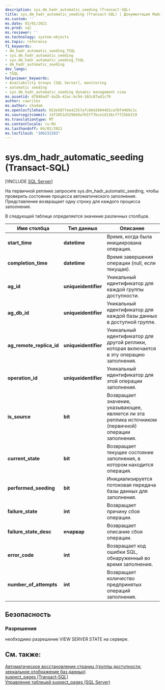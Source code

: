 ```yaml
---
description: sys.dm_hadr_automatic_seeding (Transact-SQL)
title: sys.dm_hadr_automatic_seeding (Transact-SQL) | Документация Майкрософт
ms.custom: ''
ms.date: 03/01/2021
ms.prod: sql
ms.reviewer: ''
ms.technology: system-objects
ms.topic: reference
f1_keywords:
- dm_hadr_automatic_seeding_TSQL
- sys.dm_hadr_automatic_seeding
- sys.dm_hadr_automatic_seeding_TSQL
- dm_hadr_automatic_seeding
dev_langs:
- TSQL
helpviewer_keywords:
- Availability Groups [SQL Server], monitoring
- automatic seeding
- sys.dm_hadr_automatic_seeding dynamic management view
ms.assetid: d7840adf-4a1b-41ac-bc94-102c07ad1c79
author: cawrites
ms.author: chadam
ms.openlocfilehash: b53e5077ee42357afc66426044d1caf8f4469c1c
ms.sourcegitcommit: 14f2051d329b69a7b5ff7bce1d136cf7f25bb219
ms.translationtype: MT
ms.contentlocale: ru-RU
ms.lasthandoff: 04/02/2021
ms.locfileid: "106232283"
---
```

# <a name="sysdm_hadr_automatic_seeding-transact-sql"></a>sys.dm_hadr_automatic_seeding (Transact-SQL)
[!INCLUDE [SQL Server](../../includes/applies-to-version/sqlserver.md)]

На первичной реплике запросите sys.dm_hadr_automatic_seeding, чтобы проверить состояние процесса автоматического заполнения. Представление возвращает одну строку для каждого процесса заполнения.  
  
В следующей таблице определяется значение различных столбцов.  
  
|Имя столбца|Тип данных|Описание|  
|-----------------|---------------|-----------------|  
|**start_time**|**datetime**|Время, когда была инициирована операция.|
|**completion_time**|**datetime**|Время завершения операции (null, если текущая).|  
|**ag_id**|**uniqueidentifier**|Уникальный идентификатор для каждой группы доступности.|  
|**ag_db_id**|**uniqueidentifier**|Уникальный идентификатор для каждой базы данных в доступной группе.|  
|**ag_remote_replica_id**|**uniqueidentifier**|Уникальный идентификатор для другой реплики, которая включается в эту операцию заполнения.|
|**operation_id**|**uniqueidentifier**|Уникальный идентификатор для этой операции заполнения.|  
|**is_source**|**bit**|Возвращает значение, указывающее, является ли эта реплика источником (первичной) операции заполнения.|
|**current_state**|**bit**|Возвращает текущее состояние заполнения, в котором находится операция.|
|**performed_seeding**|**bit**|Инициализируется потоковая передача базы данных для заполнения.|
|**failure_state**|**int**|Возвращает причину сбоя операции.|
|**failure_state_desc**|**нчарвар**|Возвращает описание сбоя операции.|
|**error_code**|**int**|Возвращает код ошибки SQL, обнаруженный во время заполнения.|
|**number_of_attempts**|**int**|Возвращает количество предпринятых операций заполнения.|


## <a name="security"></a>Безопасность  
  
### <a name="permissions"></a>Разрешения  
 необходимо разрешение VIEW SERVER STATE на сервере.  
  
## <a name="see-also"></a>См. также:  
 [Автоматическое восстановление страниц (группы доступности: зеркальное отображение баз данных)](../../sql-server/failover-clusters/automatic-page-repair-availability-groups-database-mirroring.md)   
 [suspect_pages &#40;Transact-SQL&#41;](../../relational-databases/system-tables/suspect-pages-transact-sql.md)   
 [Управление таблицей suspect_pages (SQL Server)](../../relational-databases/backup-restore/manage-the-suspect-pages-table-sql-server.md)  
  
